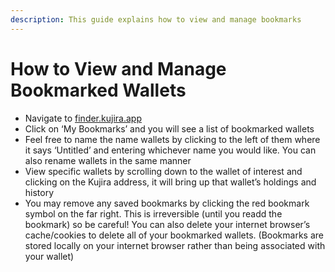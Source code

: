 ```yaml
---
description: This guide explains how to view and manage bookmarks
---
```


# How to View and Manage Bookmarked Wallets

* Navigate to [finder.kujira.app](https://finder.kujira.app/)
* Click on ‘My Bookmarks’ and you will see a list of bookmarked wallets
* Feel free to name the name wallets by clicking to the left of them where it says ‘Untitled’ and entering whichever name you would like. You can also rename wallets in the same manner
* View specific wallets by scrolling down to the wallet of interest and clicking on the Kujira address, it will bring up that wallet’s holdings and history
* You may remove any saved bookmarks by clicking the red bookmark symbol on the far right. This is irreversible (until you readd the bookmark) so be careful! You can also delete your internet browser’s cache/cookies to delete all of your bookmarked wallets. (Bookmarks are stored locally on your internet browser rather than being associated with your wallet)
